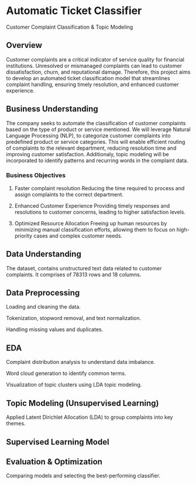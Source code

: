 # Automatic Ticket Classifier
Customer Complaint Classification &amp; Topic Modeling

## Overview
Customer complaints are a critical indicator of service quality for financial institutions. Unresolved or mismanaged complaints can lead to customer dissatisfaction, churn, and reputational damage. Therefore, this project aims to develop an automated ticket classification model that streamlines complaint handling, ensuring timely resolution, and enhanced customer experience.

## Business Understanding
The company seeks to automate the classification of customer complaints based on the type of product or service mentioned. We will leverage Natural Language Processing (NLP), to categorize customer complaints into predefined product or service categories. This will enable efficient routing of complaints to the relevant department, reducing resolution time and improving customer satisfaction.
Additionaly, topic modeling will be incorporated to identify patterns and recurring words in the complaint data.

### Business Objectives
1. Faster complaint resolution
Reducing the time required to process and assign complaints to the correct department.

2. Enhanced Customer Experience
Providing timely responses and resolutions to customer concerns, leading to higher satisfaction levels.

3. Optimized Resource Allocation
Freeing up human resources by minimizing manual classification efforts, allowing them to focus on high-priority cases and complex customer needs.

## Data Understanding
The dataset, contains unstructured text data related to customer complaints. It comprises of 78313 rows and 18 columns. 

## Data Preprocessing
Loading and cleaning the data.

Tokenization, stopword removal, and text normalization.

Handling missing values and duplicates.

## EDA
Complaint distribution analysis to understand data imbalance.

Word cloud generation to identify common terms.

Visualization of topic clusters using LDA topic modeling.

## Topic Modeling (Unsupervised Learning)

Applied Latent Dirichlet Allocation (LDA) to group complaints into key themes.

## Supervised Learning Model

## Evaluation & Optimization

Comparing models and selecting the best-performing classifier.